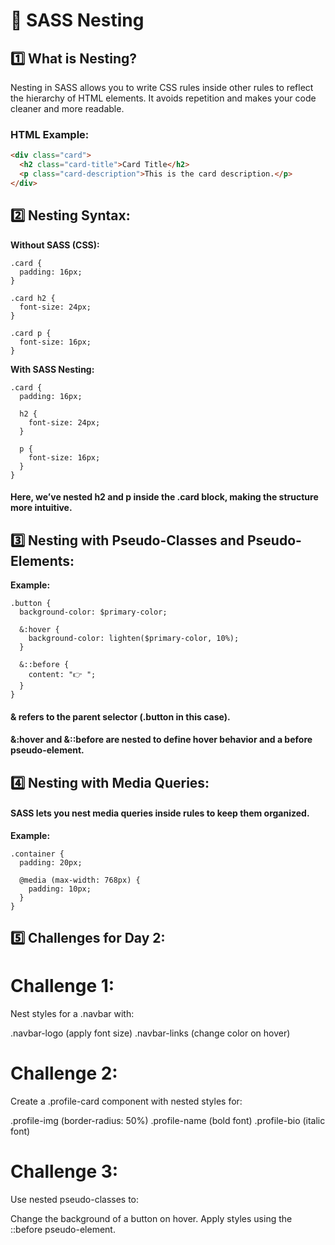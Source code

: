 # 🌟  SASS Nesting 

## 1️⃣ What is Nesting?
Nesting in SASS allows you to write CSS rules inside other rules to reflect the hierarchy of HTML elements. It avoids repetition and makes your code cleaner and more readable.

### **HTML Example:**
```html
<div class="card">
  <h2 class="card-title">Card Title</h2>
  <p class="card-description">This is the card description.</p>
</div>  
```

## 2️⃣ Nesting Syntax:
**Without SASS (CSS):**
```
.card {
  padding: 16px;
}

.card h2 {
  font-size: 24px;
}

.card p {
  font-size: 16px;
}
```
**With SASS Nesting:**
```
.card {
  padding: 16px;

  h2 {
    font-size: 24px;
  }

  p {
    font-size: 16px;
  }
}
```
#### Here, we’ve nested h2 and p inside the .card block, making the structure more intuitive.

## 3️⃣ Nesting with Pseudo-Classes and Pseudo-Elements:
**Example:**
```
.button {
  background-color: $primary-color;

  &:hover {
    background-color: lighten($primary-color, 10%);
  }

  &::before {
    content: "👉 ";
  }
}

```

#### & refers to the parent selector (.button in this case).
#### &:hover and &::before are nested to define hover behavior and a before pseudo-element.


## 4️⃣ Nesting with Media Queries:
#### SASS lets you nest media queries inside rules to keep them organized.

**Example:**

```
.container {
  padding: 20px;

  @media (max-width: 768px) {
    padding: 10px;
  }
}
```

## 5️⃣ Challenges for Day 2:
# Challenge 1:
Nest styles for a .navbar with:

.navbar-logo (apply font size)
.navbar-links (change color on hover)

# Challenge 2:
Create a .profile-card component with nested styles for:

.profile-img (border-radius: 50%)
.profile-name (bold font)
.profile-bio (italic font)

# Challenge 3:
Use nested pseudo-classes to:

Change the background of a button on hover.
Apply styles using the ::before pseudo-element.
